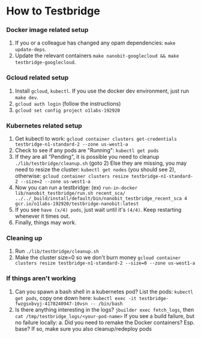 # How to Testbridge

### Docker image related setup

1. If you or a colleague has changed any opam dependencies: `make update-deps`.
2. Update the relevant containers `make nanobit-googlecloud && make testbridge-googlecloud`.

### Gcloud related setup

1. Install `gcloud`, `kubectl`. If you use the docker dev environment, just run `make dev`.
2. `gcloud auth login` (follow the instructions)
3. `gcloud set config project o1labs-192920`

### Kubernetes related setup

1. Get kubectl to work: `gcloud container clusters get-credentials testbridge-n1-standard-2 --zone us-west1-a`
3. Check to see if any pods are "Running": `kubectl get pods`
4. If they are all "Pending", it is possible you need to cleanup `./lib/testbridge/cleanup.sh` (goto 2)
   Else they are missing, you may need to resize the cluster:
   `kubectl get nodes` (you should see 2), otherwise: `gcloud container clusters resize testbridge-n1-standard-2 --size=2 --zone us-west1-a`
5. Now you can run a testbridge: (ex) `run-in-docker lib/nanobit_testbridge/run.sh recent_sca/ ../../_build/install/default/bin/nanobit_testbridge_recent_sca 4 gcr.io/o1labs-192920/testbridge-nanobit:latest`
6. If you see `have (x/4) pods`, just wait until it's `(4/4)`. Keep restarting whenever it times out.
7. Finally, things may work.

### Cleaning up

1. Run `./lib/testbridge/cleanup.sh`
2. Make the cluster size=0 so we don't burn money `gcloud container clusters resize testbridge-n1-standard-2 --size=0 --zone us-west1-a`

### If things aren't working

1. Can you spawn a bash shell in a kubernetes pod?
    List the pods: `kubectl get pods`, copy one down here:
    `kubectl exec -it testbridge-fwzgsxbvyj-4178240947-10vsn -- /bin/bash`
2. Is there anything interesting in the logs?
    `jbuilder exec fetch_logs`, then `cat /tmp/testbridge_logs/<your-pod-name>`
   If you see a build failure, but no failure locally:
    a. Did you need to remake the Docker containers? Esp. base? If so, make sure you also cleanup/redeploy pods



